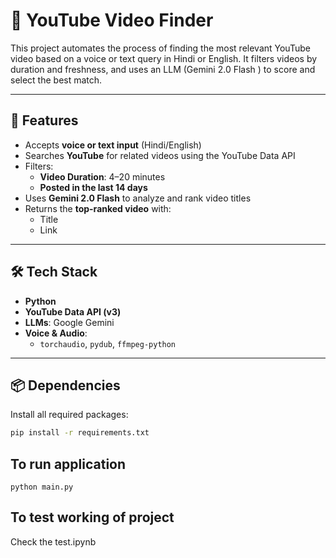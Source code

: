 # 🚀 YouTube Video Finder 

This project automates the process of finding the most relevant YouTube video based on a voice or text query in Hindi or English. It filters videos by duration and freshness, and uses an LLM (Gemini 2.0 Flash ) to score and select the best match.

---

## 🎯 Features

- Accepts **voice or text input** (Hindi/English)
- Searches **YouTube** for related videos using the YouTube Data API
- Filters:
  - **Video Duration**: 4–20 minutes
  - **Posted in the last 14 days**
- Uses **Gemini 2.0 Flash** to analyze and rank video titles
- Returns the **top-ranked video** with:
  - Title
  - Link

---

## 🛠 Tech Stack

- **Python**
- **YouTube Data API (v3)**
- **LLMs**: Google Gemini 
- **Voice & Audio**:
  - `torchaudio`, `pydub`, `ffmpeg-python`

---

## 📦 Dependencies

Install all required packages:

```bash
pip install -r requirements.txt
```

## To run application

```
python main.py
```

## To test working of project 

Check the test.ipynb